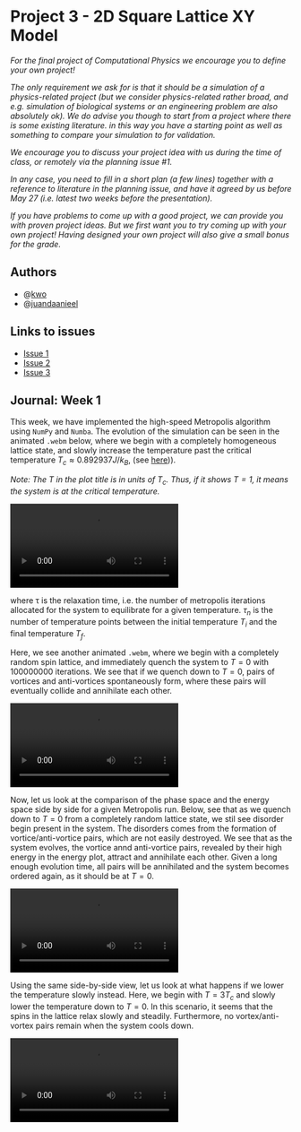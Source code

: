 # Project 3 - 2D Square Lattice XY Model

*For the final project of Computational Physics we encourage you to define your own project!*

*The only requirement we ask for is that it should be a simulation of a physics-related project (but we consider physics-related rather broad, and e.g. simulation of biological systems or an engineering problem are also absolutely ok).*
*We do advise you though to start from a project where there is some existing literature. in this way you have a starting point as well as something to compare your simulation to for validation.*

*We encourage you to discuss your project idea with us during the time of class, or remotely via the planning issue #1.*

*In any case, you need to fill in a short plan (a few lines) together with a reference to literature in the planning issue, and have it agreed by us before May 27 (i.e. latest two weeks before the presentation).*

*If you have problems to come up with a good project, we can provide you with proven project ideas. But we first want you to try coming up with your own project! Having designed your own project will also give a small bonus for the grade.*

## Authors

* @[kwo](https://gitlab.kwant-project.org/kwo)
* @[juandaanieel](https://gitlab.kwant-project.org/juandaanieel)

## Links to issues

* [Issue 1](https://gitlab.kwant-project.org/computational_physics/projects/Project-3_kwo/-/issues/1)
* [Issue 2](https://gitlab.kwant-project.org/computational_physics/projects/Project-3_kwo/-/issues/2)
* [Issue 3](https://gitlab.kwant-project.org/computational_physics/projects/Project-3_kwo/-/issues/3)

## Journal: Week 1

This week, we have implemented the high-speed Metropolis algorithm using `NumPy` and `Numba`. The evolution of the simulation can be seen in the animated `.webm` below, where we begin with a completely homogeneous lattice state, and slowly increase the temperature past the critical temperature $`T_c≈0.892937J/k_B`$, (see [here](http://www.lps.ens.fr/~krauth/images/7/72/Stage_Mayer_Johannes_2015.pdf))).

*Note: The $`T`$ in the plot title is in units of $`T_c`$. Thus, if it shows $`T=1`$, it means the system is at the critical temperature.*

![L=256, τ=10000000, τ_n=25, T_i=2Tc, T_f=0](simulation_images/Metropolis_L256_tau10000000_nrelax25_Tinit2_Tfinal0.webm)
<!-- <img src="" width="360" height="307" /> -->
where τ is the relaxation time, i.e. the number of metropolis iterations allocated for the system to equilibrate for a given temperature. $`\tau_n`$ is the number of temperature points between the initial temperature $`T_i`$ and the final temperature $`T_f`$.

Here, we see another animated `.webm`, where we begin with a completely random spin lattice, and immediately quench the system to $`T=0`$ with 100000000 iterations. We see that if we quench down to $`T=0`$, pairs of vortices and anti-vortices spontaneously form, where these pairs will eventually collide and annihilate each other.

![L=256, τ=100000000, τ_n=1, T_i=0, T_f=0](simulation_images/Metropolis_L256_tau100000000_nrelax1_Tinit0_Tfinal0.webm)

Now, let us look at the comparison of the phase space and the energy space side by side for a given Metropolis run. Below, see that as we quench down to $`T=0`$ from a completely random lattice state, we stil see disorder begin present in the system. The disorders comes from the formation of vortice/anti-vortice pairs, which are not easily destroyed. We see that as the system evolves, the vortice annd anti-vortice pairs, revealed by their high energy in the energy plot, attract and annihilate each other. Given a long enough evolution time, all pairs will be annihilated and the system becomes ordered again, as it should be at $`T=0`$.

![L=64, τ=10000000, τ_n=1, T_i=0, T_f=0](simulation_images/Metropolis_phase_energy_L64_tau10000000_nrelax1_Tinit0_Tfinal0.webm)

Using the same side-by-side view, let us look at what happens if we lower the temperature slowly instead. Here, we begin with $`T=3T_c`$ and slowly lower the temperature down to $`T=0`$. In this scenario, it seems that the spins in the lattice relax slowly and steadily. Furthermore, no vortex/anti-vortex pairs remain when the system cools down.

![L=64, τ=10000000, τ_n=20, T_i=3, T_f=0](simulation_images/Metropolis_phase_energy_L64_tau10000000_nrelax20_Tinit3_Tfinal0.webm)
